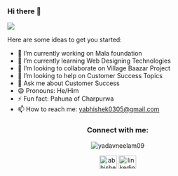 ### Hi there 👋

<p align=" full"> <img src="https://www.digitaladlectio.com/wp-content/uploads/2020/04/New-PNC-Animated-Banners.gif" />

<!--
**abhishek-village-Baazar/abhishek-village-Baazar** is a ✨ _special_ ✨ repository because its `README.md` (this file) appears on your GitHub profile.
-->
Here are some ideas to get you started:

- 🔭 I’m currently working on Mala foundation 
- 🌱 I’m currently learning Web Designing Technologies
- 👯 I’m looking to collaborate on Village Baazar Project
- 🤔 I’m looking to help on Customer Success Topics
- 💬 Ask me about Customer Success
- 😄 Pronouns: He/Him
- ⚡ Fun fact: Pahuna of Charpurwa
- 📫 How to reach me: yabhishek0305@gmail.com
  
<h3 align="center">Connect with me:</h3>

<p align="center"> <img src="https://komarev.com/ghpvc/?username=abhishek-village-baazar&label=Profile%20views&color=0e75b6&style=flat" alt="yadavneelam09" /> </p>
<p align="center">
<a href="https://twitter.com/iamay94" target="blank"><img align="center" src="https://raw.githubusercontent.com/rahuldkjain/github-profile-readme-generator/master/src/images/icons/Social/twitter.svg" alt="abhishek yadav" height="30" width="40" /></a>
<a href="https://linkedin.com/in/linkedin.com/in/abhishekcsm" target="blank"><img align="center" src="https://raw.githubusercontent.com/rahuldkjain/github-profile-readme-generator/master/src/images/icons/Social/linked-in-alt.svg" alt="linkedin.com/in/abhishekcsm" height="30" width="40" /></a>
